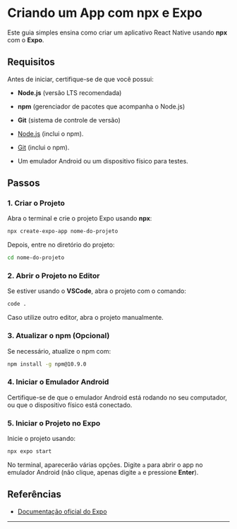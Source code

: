 
# Criando um App com npx e Expo

Este guia simples ensina como criar um aplicativo React Native usando **npx** com o **Expo**.

## Requisitos
Antes de iniciar, certifique-se de que você possui:

- **Node.js** (versão LTS recomendada)
- **npm** (gerenciador de pacotes que acompanha o Node.js)
- **Git** (sistema de controle de versão)

- [Node.js](https://nodejs.org) (inclui o npm).
- [Git](https://git-scm.com/downloads) (inclui o npm).
- Um emulador Android ou um dispositivo físico para testes.

## Passos

### 1. Criar o Projeto

Abra o terminal e crie o projeto Expo usando **npx**:

```bash
npx create-expo-app nome-do-projeto
```

Depois, entre no diretório do projeto:

```bash
cd nome-do-projeto
```

### 2. Abrir o Projeto no Editor

Se estiver usando o **VSCode**, abra o projeto com o comando:

```bash
code .
```

Caso utilize outro editor, abra o projeto manualmente.

### 3. Atualizar o npm (Opcional)

Se necessário, atualize o npm com:

```bash
npm install -g npm@10.9.0
```

### 4. Iniciar o Emulador Android

Certifique-se de que o emulador Android está rodando no seu computador, ou que o dispositivo físico está conectado.

### 5. Iniciar o Projeto no Expo

Inicie o projeto usando:

```bash
npx expo start
```

No terminal, aparecerão várias opções. Digite `a` para abrir o app no emulador Android (não clique, apenas digite `a` e pressione **Enter**).


## Referências

- [Documentação oficial do Expo](https://docs.expo.dev)

---

#
